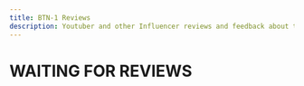 ```yaml
---
title: BTN-1 Reviews
description: Youtuber and other Influencer reviews and feedback about the BTN-1 sensor from Apollo Automation.
---
```

# WAITING FOR REVIEWS